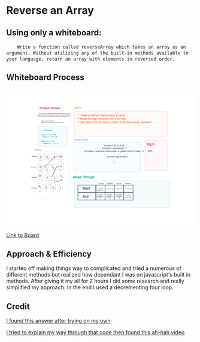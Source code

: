# Reverse an Array

## Using only a whiteboard:

        Write a function called reverseArray which takes an array as an argument. Without utilizing any of the built-in methods available to your language, return an array with elements in reversed order.

## Whiteboard Process

![White Board](./Code%20Challenge%2001.png)

[Link to Board](https://projects.invisionapp.com/freehand/document/UNH2gJkSv)

## Approach & Efficiency

I started off making things way to complicated and tried a numerous of different methods but realized how dependant I was on javascript's built in methods. After giving it my all for 2 hours I did some research and really simplified my approach. In the end I used a decrementing four loop.

## Credit

[I found this answer after trying on my own](https://flexiple.com/reverse-javascript-array/)

[I tried to explain my way through that code then found this ah-hah video](https://www.youtube.com/watch?v=DzWPmBjJHEY)
